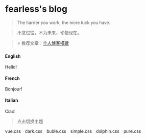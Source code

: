 # fearless's blog

> The harder you work, the more luck you have.

> 不念过往，不为未来，珍惜现在。

> ⭐ 推荐文章：[个人博客搭建](/blog/个人博客搭建.md)

<!-- tabs:start -->

  #### **English**

  Hello!

  #### **French**

  Bonjour!

  #### **Italian**

  Ciao!

<!-- tabs:end -->

> 点击切换主题

  <div class="theme-preview">
    <a data-theme="vue">vue.css</a>
    <a data-theme="dark">dark.css</a>
    <a data-theme="buble">buble.css</a>
    <a data-theme="simple">simple.css</a>
    <a data-theme="dolphin">dolphin.css</a>
    <a data-theme="pure">pure.css</a>
  </div>

  <style>
    .theme-preview a {
      padding-right: 10px;
    }

    .theme-preview a:hover {
      cursor: pointer;
      text-decoration: underline;
    }
  </style>

  <script>
    let preview = Docsify.dom.find('.theme-preview');
    let themes = Docsify.dom.findAll('[name="theme"]');

    preview.onclick = function (e) {
      let title = e.target.getAttribute('data-theme');
      
      themes.forEach(function (theme) {
        theme.disabled = theme.title !== title
      });
    };
  </script>
